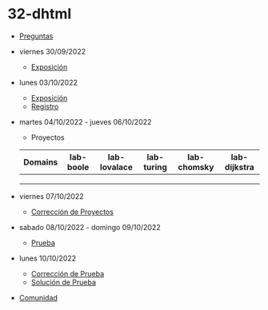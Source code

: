 # 32-dhtml

- [Preguntas](https://escuela.it/master-programacion-diseno-software)
- viernes 30/09/2022
  - [Exposición](https://escuela.it/master-programacion-diseno-software)
- lunes 03/10/2022
  - [Exposición](https://escuela.it/master-programacion-diseno-software)
  - [Registro](https://forms.gle/6c2KAn4RmY9bG7ng6)
- martes 04/10/2022 - jueves 06/10/2022
  - Proyectos
  
  |Domains|lab-boole|lab-lovalace|lab-turing|lab-chomsky|lab-dijkstra|
  |-------|---------|------------|----------|-----------|--------------|
  |       |         |            |          |           |              |
  |       |         |            |          |           |              |
  |       |         |            |          |           |              |
- viernes 07/10/2022
  - [Corrección de Proyectos](https://escuela.it/master-programacion-diseno-software)
- sabado 08/10/2022 - domingo 09/10/2022
  - [Prueba](https://forms.gle/2L5A7z7ZLNQYqKvTA)
- lunes 10/10/2022
  - [Corrección de Prueba](https://escuela.it/master-programacion-diseno-software)
  - [Solución de Prueba](https://docs.google.com/spreadsheets/d/1Uwtqa5VdD5wK2X7eLgkS6_th16aPnsW8pa5Ft2TyLPo/edit#gid=0)
- [Comunidad](https://app.slack.com/client/T02S3KYD464/C02TTK0EW7P)